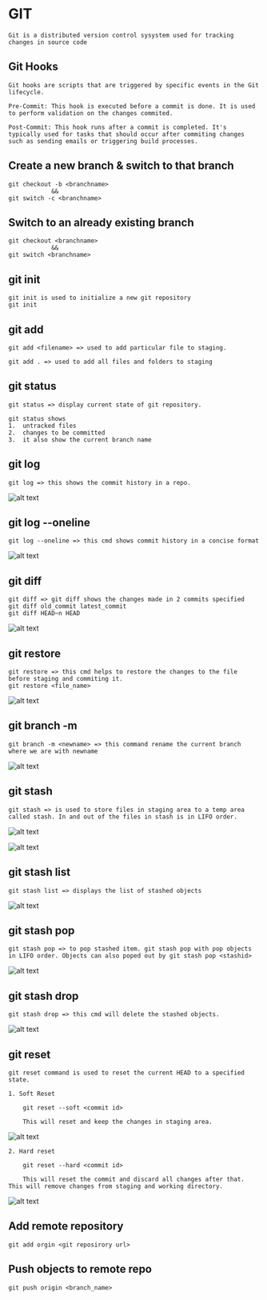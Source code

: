 # GIT
~~~
Git is a distributed version control sysystem used for tracking changes in source code
~~~
## Git Hooks
~~~
Git hooks are scripts that are triggered by specific events in the Git lifecycle.

Pre-Commit: This hook is executed before a commit is done. It is used to perform validation on the changes commited.

Post-Commit: This hook runs after a commit is completed. It's typically used for tasks that should occur after commiting changes such as sending emails or triggering build processes.
~~~
## Create a new branch & switch to that branch
~~~
git checkout -b <branchname>
            &&
git switch -c <branchname>
~~~
## Switch to an already existing branch
~~~
git checkout <branchname>
            &&
git switch <branchname>
~~~
## git init
~~~
git init is used to initialize a new git repository
git init
~~~
## git add
~~~
git add <filename> => used to add particular file to staging.

git add . => used to add all files and folders to staging
~~~
## git status
~~~
git status => display current state of git repository.

git status shows 
1.  untracked files
2.  changes to be committed
3.  it also show the current branch name
~~~
## git log
~~~
git log => this shows the commit history in a repo.
~~~
![alt text](image.png)

## git log --oneline
~~~
git log --oneline => this cmd shows commit history in a concise format
~~~
![alt text](image-1.png)

## git diff
~~~
git diff => git diff shows the changes made in 2 commits specified  
git diff old_commit latest_commit  
git diff HEAD~n HEAD
~~~
![alt text](image-2.png)

## git restore
~~~
git restore => this cmd helps to restore the changes to the file before staging and commiting it.
git restore <file_name>
~~~
![alt text](image-4.png)

## git branch -m
~~~
git branch -m <newname> => this command rename the current branch where we are with newname
~~~
![alt text](image-5.png)

## git stash
~~~
git stash => is used to store files in staging area to a temp area called stash. In and out of the files in stash is in LIFO order.
~~~
![alt text](image-6.png)

![alt text](image-7.png)

## git stash list
~~~
git stash list => displays the list of stashed objects
~~~
![alt text](image-9.png)

## git stash pop
~~~
git stash pop => to pop stashed item. git stash pop with pop objects in LIFO order. Objects can also poped out by git stash pop <stashid>
~~~
![alt text](image-10.png)

## git stash drop
~~~
git stash drop => this cmd will delete the stashed objects.
~~~
![alt text](image-11.png)

## git reset
~~~
git reset command is used to reset the current HEAD to a specified state.
~~~
~~~
1. Soft Reset 
    
    git reset --soft <commit id>
    
    This will reset and keep the changes in staging area.
~~~
![alt text](image-13.png)
~~~
2. Hard reset
    
    git reset --hard <commit id>
    
    This will reset the commit and discard all changes after that. This will remove changes from staging and working directory.  
~~~
![alt text](image-15.png)

## Add remote repository
~~~
git add orgin <git reposirory url>
~~~
## Push objects to remote repo
~~~
git push origin <branch_name>
~~~

